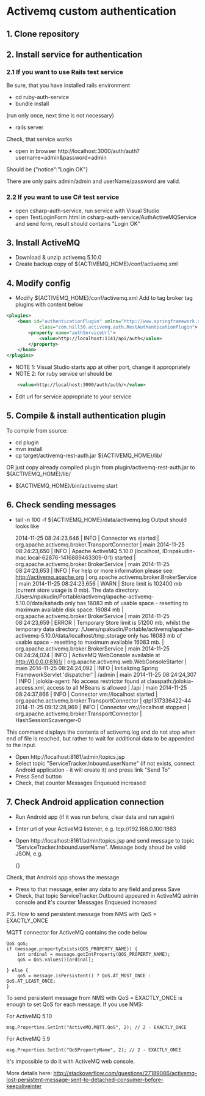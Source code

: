 Activemq custom authentication
==============================

## 1. Clone repository

## 2. Install service for authentication

### 2.1 If you want to use Rails test service

Be sure, that you have installed rails environment

* cd ruby-auth-service
* bundle install

(run only once, next time is not necessary)
* rails server

Check, that service works
* open in browser http://localhost:3000/auth/auth?username=admin&password=admin

Should be {"notice":"Login OK"}

There are only pairs admin/admin and userName/password are valid.

### 2.2 If you want to use C# test service

* open csharp-auth-service, run service with Visual Studio
* open TestLoginForm.html in csharp-auth-service/AuthActiveMQService and send form, result should contains "Login OK"


## 3. Install ActiveMQ

* Download & unzip activemq 5.10.0
* Create backup copy of ${ACTIVEMQ_HOME}/conf/activemq.xml


## 4. Modify config

* Modify ${ACTIVEMQ_HOME}/conf/activemq.xml
Add to tag broker tag plugins with content below


```xml
<plugins>
    <bean id="authenticationPlugin" xmlns="http://www.springframework.org/schema/beans"
            class="com.hill30.activemq.auth.RestAuthenticationPlugin">
        <property name="authServiceUrl">
            <value>http://localhost:1141/api/auth</value>
        </property>
    </bean>
</plugins>
```

* NOTE 1: Visual Studio starts app at other port, change it appropriately
* NOTE 2: for ruby service url should be

```xml
    <value>http://localhost:3000/auth/auth/</value>
```


* Edit url for service appropriate to your service


## 5. Compile & install authentication plugin

To compile from source:
* cd plugin
* mvn install
* cp target/activemq-rest-auth.jar ${ACTIVEMQ_HOME}/lib/

OR just copy already compiled plugin from plugin/activemq-rest-auth.jar to ${ACTIVEMQ_HOME}/lib/

* ${ACTIVEMQ_HOME}/bin/activemq start


## 6. Check sending messages

* tail -n 100 -f ${ACTIVEMQ_HOME}/data/activemq.log
Output should looks like

    2014-11-25 08:24:23,646 | INFO  | Connector ws started | org.apache.activemq.broker.TransportConnector | main
    2014-11-25 08:24:23,650 | INFO  | Apache ActiveMQ 5.10.0 (localhost, ID:npakudin-mac.local-62876-1416889463309-0:1) started | org.apache.activemq.broker.BrokerService | main
    2014-11-25 08:24:23,653 | INFO  | For help or more information please see: http://activemq.apache.org | org.apache.activemq.broker.BrokerService | main
    2014-11-25 08:24:23,656 | WARN  | Store limit is 102400 mb (current store usage is 0 mb). The data directory: /Users/npakudin/Portable/activemq/apache-activemq-5.10.0/data/kahadb only has 16083 mb of usable space - resetting to maximum available disk space: 16084 mb | org.apache.activemq.broker.BrokerService | main
    2014-11-25 08:24:23,659 | ERROR | Temporary Store limit is 51200 mb, whilst the temporary data directory: /Users/npakudin/Portable/activemq/apache-activemq-5.10.0/data/localhost/tmp_storage only has 16083 mb of usable space - resetting to maximum available 16083 mb. | org.apache.activemq.broker.BrokerService | main
    2014-11-25 08:24:24,024 | INFO  | ActiveMQ WebConsole available at http://0.0.0.0:8161/ | org.apache.activemq.web.WebConsoleStarter | main
    2014-11-25 08:24:24,092 | INFO  | Initializing Spring FrameworkServlet 'dispatcher' | /admin | main
    2014-11-25 08:24:24,307 | INFO  | jolokia-agent: No access restrictor found at classpath:/jolokia-access.xml, access to all MBeans is allowed | /api | main
    2014-11-25 08:24:37,866 | INFO  | Connector vm://localhost started | org.apache.activemq.broker.TransportConnector | qtp1317336422-44
    2014-11-25 09:12:28,969 | INFO  | Connector vm://localhost stopped | org.apache.activemq.broker.TransportConnector | HashSessionScavenger-0

This command displays the contents of activemq.log and do not stop when end of file is reached, but rather to wait for additional data to be appended to the input.

* Open http://localhost:8161/admin/topics.jsp
* Select topic "ServiceTracker.Inbound.userName" (if not exists, connect Android application - it will create it) and press link "Send To"
* Press Send button
* Check, that counter Messages Enqueued increased


## 7. Check Android application connection

* Run Android app (if it was run before, clear data and run again)
* Enter url of your ActiveMQ listener, e.g. tcp://192.168.0.100:1883
* Open http://localhost:8161/admin/topics.jsp and send message to topic "ServiceTracker.Inbound.userName".
Message body shoud be valid JSON, e.g.

    {}
    
Check, that Android app shows the message
* Press to that message, enter any data to any field and press Save
* Check, that topic ServiceTracker.Outbound appeared in ActiveMQ admin console and it's counter Messages Enqueued increased



P.S. How to send persistent message from NMS with QoS = EXACTLY_ONCE

MQTT connector for ActiveMQ contains the code below

    QoS qoS;
    if (message.propertyExists(QOS_PROPERTY_NAME)) {
        int ordinal = message.getIntProperty(QOS_PROPERTY_NAME);
        qoS = QoS.values()[ordinal];

    } else {
        qoS = message.isPersistent() ? QoS.AT_MOST_ONCE : QoS.AT_LEAST_ONCE;
    }

To send persistent message from NMS with QoS = EXACTLY_ONCE is enough to set QoS for each message. If you use NMS:

For ActiveMQ 5.10

    msg.Properties.SetInt("ActiveMQ.MQTT.QoS", 2); // 2 - EXACTLY_ONCE
    
For ActiveMQ 5.9

    msg.Properties.SetInt("QoSPropertyName", 2); // 2 - EXACTLY_ONCE
    
It's impossible to do it with ActiveMQ web console.

More details here: http://stackoverflow.com/questions/27189086/activemq-lost-persistent-message-sent-to-detached-consumer-before-keepaliveinter
